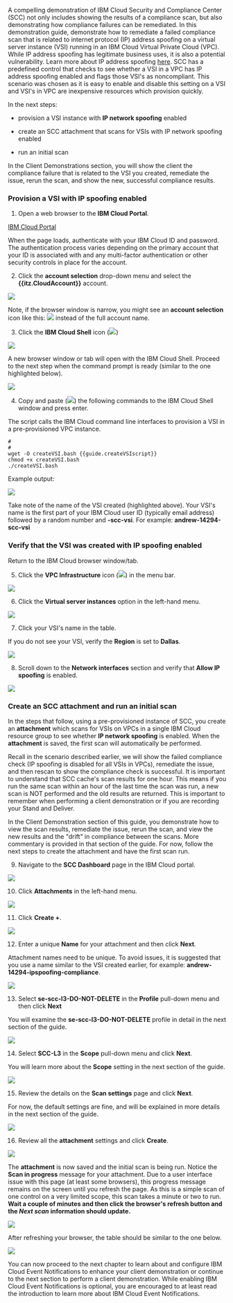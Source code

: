 A compelling demonstration of IBM Cloud Security and Compliance Center (SCC) not only includes showing the results of a compliance scan, but also demonstrating how compliance failures can be remediated. In this demonstration guide, demonstrate how to remediate a failed compliance scan that is related to internet protocol (IP) address spoofing on a virtual server instance (VSI) running in an IBM Cloud Virtual Private Cloud (VPC). While IP address spoofing has legitimate business uses, it is also a potential vulnerability. Learn more about IP address spoofing <a href="https://en.wikipedia.org/wiki/IP_address_spoofing" target="_blank">here</a>. SCC has a predefined control that checks to see whether a VSI in a VPC has IP address spoofing enabled and flags those VSI's as noncompliant. This scenario was chosen as it is easy to enable and disable this setting on a VSI and VSI's in VPC are inexpensive resources which provision quickly. 

In the next steps:

  - provision a VSI instance with **IP network spoofing** enabled
  
  - create an SCC attachment that scans for VSIs with IP network spoofing enabled
  
  - run an initial scan

In the Client Demonstrations section, you will show the client the compliance failure that is related to the VSI you created, remediate the issue, rerun the scan, and show the new, successful compliance results.

### Provision a VSI with IP spoofing enabled
  
1. Open a web browser to the **IBM Cloud Portal**.

<a href="https://cloud.ibm.com" target="_blank">IBM Cloud Portal</a>

When the page loads, authenticate with your IBM Cloud ID and password. The authentication process varies depending on the primary account that your ID is associated with and any multi-factor authentication or other security controls in place for the account.

2. Click the **account selection** drop-down menu and select the **{{itz.CloudAccount}}** account.

![](../env/_attachments/switchAccount.png)

Note, if the browser window is narrow, you might see an **account selection** icon like this: ![](../env/_attachments/switchAccountIcon.png) instead of the full account name.

<!-- 3. Click the **VPC Infrastructure** icon (![](_attachments/vpcIcon.png)) in the menu bar.
   
![](_attachments/dashBoardVPC.png)

4. Click the **Virtual server instances** option in the left-hand menu.

![](_attachments/vpcOverviewVSI.png)

5. Click **Create +**.

![](_attachments/vpcVSIs.png)

Note, you may see an **Authorization error** message on this screen. It can be ignored.

![](_attachments/vpcVSIsAuthErr.png)

6. Enter a unique VSI **Name** in the **Details**  section.

As this is shared environment, it is important to specify a unique name for your VSI. As an example, name your VSI after yourself, like **arjones-vsi**. Note, VSI names must begin with a lower case letter and only alphanumeric characters and hyphens are allowed.

![](_attachments/vpcVSI-name.png)

7. Verify all the other settings are as follows:

  **Architecture**: Intel
  
  **Location**: Geography = North America, Region = Dallas, Zone = Dallas 2
  
  **Resource group**: {{iam.ResourceGroup}}
  
  **Image**: CentOS, Image type = Stock image
  
  **Profile**: Balanced|bx2-2x8
  
  **SSH keys**: {{vpc.SSHkey}}
  
  **Virtual private cloud**: **{{vpc.Instance}}**.

  If these values are not the same, set them as shown.

  All of these should be the default values. All other fields should will either be empty or have generated values (e.g. Boot volume, Data volumes, etc.).

8. Click **Create virtual server**.

![](_attachments/vpcVSI-save.png)

It should only take about a minute to provision the VSI. Once the VSI shows the status of **Running**, continue to the next steps.

9. Click the VSI name created earlier in the table of **Virtual server instances for VPC**.

![](_attachments/vpcVSIlist.png)

10. Scroll down to the **Network interfaces** section and click the pencil icon (![](_attachments/pencilIcon.png)) to edit the **eth0** network interface.

![](_attachments/vpcVSINetworkInterfaces.png)

11. Click the **Allow IP spoofing** toggle button to set it to **Enabled** and then click **Save**.

![](_attachments/vpcVSINetworkInterfaceEnableIPSpoofing.png) -->

3. Click the **IBM Cloud Shell** icon (![](_attachments/cloudShellIcon.png))

![](_attachments/dashboardCloudShell.png)

A new browser window or tab will open with the IBM Cloud Shell. Proceed to the next step when the command prompt is ready (similar to the one highlighted below).

![](_attachments/cloudShell.png)

4. Copy and paste (![](_attachments/copyAndPasteIcon.png)) the following commands to the IBM Cloud Shell window and press enter. 
   
The script calls the IBM Cloud command line interfaces to provision a VSI in a pre-provisioned VPC instance.

```
#
#
wget -O createVSI.bash {{guide.createVSIscript}}
chmod +x createVSI.bash
./createVSI.bash
```

Example output:

![](_attachments/createVSIoutput.png)

Take note of the name of the VSI created (highlighted above). Your VSI's name is the first part of your IBM Cloud user ID (typically email address) followed by a random number and **-scc-vsi**. For example: **andrew-14294-scc-vsi**

### Verify that the VSI was created with IP spoofing enabled

Return to the IBM Cloud browser window/tab.

5. Click the **VPC Infrastructure** icon (![](_attachments/vpcIcon.png)) in the menu bar.
   
![](_attachments/dashBoardVPC.png)

6. Click the **Virtual server instances** option in the left-hand menu.

![](_attachments/vpcOverviewVSI.png)

7. Click your VSI's name in the table.

If you do not see your VSI, verify the **Region** is set to **Dallas**.

![](_attachments/vpcListOfVSIs.png)

8. Scroll down to the **Network interfaces** section and verify that **Allow IP spoofing** is enabled.

![](_attachments/vpcVSISpoofingEnabled.png)

### Create an SCC attachment and run an initial scan

In the steps that follow, using a pre-provisioned instance of SCC, you create an **attachment** which scans for VSIs on VPCs in a single IBM Cloud resource group to see whether **IP network spoofing** is enabled. When the **attachment** is saved, the first scan will automatically be performed.  

Recall in the scenario described earlier, we will show the failed compliance check (IP spoofing is disabled for all VSIs in VPCs), remediate the issue, and then rescan to show the compliance check is successful. It is important to understand that SCC cache's scan results for one hour. This means if you run the same scan within an hour of the last time the scan was run, a new scan is NOT performed and the old results are returned. This is important to remember when performing a client demonstration or if you are recording your Stand and Deliver. 

In the Client Demonstration section of this guide, you demonstrate how to view the scan results, remediate the issue, rerun the scan, and view the new results and the "drift" in compliance between the scans. More commentary is provided in that section of the guide. For now, follow the next steps to create the attachment and have the first scan run.

9. Navigate to the **SCC Dashboard** page in the IBM Cloud portal.

![](_attachments/vpcVSINetworkInterfaceReady.png)

10. Click **Attachments** in the left-hand menu.

![](_attachments/sccDashboardConfig.png)

11. Click **Create +**.

![](_attachments/sccDashboardConfigAttachments.png)

12. Enter a unique **Name** for your attachment and then click **Next**.

Attachment names need to be unique. To avoid issues, it is suggested that you use a name similar to the VSI created earlier, for example: **andrew-14294-ipspoofing-compliance**.

![](_attachments/sccDashboardConfigAttachmDetails.png)

13. Select **se-scc-l3-DO-NOT-DELETE** in the **Profile** pull-down menu and then click **Next**

You will examine the **se-scc-l3-DO-NOT-DELETE** profile in detail in the next section of the guide.

![](_attachments/sccDashboardConfigAttachProfile.png)

14. Select **SCC-L3** in the **Scope** pull-down menu and click **Next**.

You will learn more about the **Scope** setting in the next section of the guide.

![](_attachments/sccDashboardConfigAttachScope.png)

15. Review the details on the **Scan settings** page and click **Next**.

For now, the default settings are fine, and will be explained in more details in the next section of the guide.

![](_attachments/sccDashboardConfigAttachScanSettings2.png)

16. Review all the **attachment** settings and click **Create**.

![](_attachments/sccDashboardConfigAttachReview.png)

The **attachment** is now saved and the initial scan is being run. Notice the **Scan in progress** message for your attachment. Due to a user interface issue with this page (at least some browsers), this progress message remains on the screen until you refresh the page. As this is a simple scan of one control on a very limited scope, this scan takes a minute or two to run. **Wait a couple of minutes and then click the browser's refresh button and the *Next scan* information should update.**

![](_attachments/sccDashboardConfigAttachRunning.png)

After refreshing your browser, the table should be similar to the one below.

![](_attachments/sccDashboardConfigAttachNextScan.png)

You can now proceed to the next chapter to learn about and configure IBM Cloud Event Notifications to enhance your client demonstration or continue to the next section to perform a client demonstration. While enabling IBM Cloud Event Notifications is optional, you are encouraged to at least read the introduction to learn more about IBM Cloud Event Notifications.